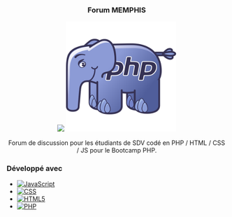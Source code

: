 <a id="readme-top"></a>

<!-- PROJECT LOGO -->
<br />
<div align="center">
  

<h3 align="center">Forum MEMPHIS</h3>
<img src="public/img/mephisForum2_no_background.png width="50%">
<img src="public/img/elePHPant.png" alt="PHP Elephant" width="50%">
  <p align="center">
    Forum de discussion pour les étudiants de SDV codé en PHP / HTML / CSS / JS pour le Bootcamp PHP.
    <br />
  </p>
</div>

### Développé avec

- [![JavaScript][JavaScript.js]][JavaScript-url]
- [![CSS][CSS.js]][CSS-url]
- [![HTML5][HTML5.js]][HTML5-url]
- [![PHP][PHP.js]][PHP-url]

<!-- MARKDOWN LINKS & IMAGES -->
<!-- https://www.markdownguide.org/basic-syntax/#reference-style-links -->


[JavaScript.js]: https://img.shields.io/badge/JavaScript-F7DF1E?style=for-the-badge&logo=javascript&logoColor=black
[JavaScript-url]: https://developer.mozilla.org/en-US/docs/Web/JavaScript
[CSS.js]: https://img.shields.io/badge/CSS-1572B6?style=for-the-badge&logo=css3&logoColor=white
[CSS-url]: https://developer.mozilla.org/en-US/docs/Web/CSS
[HTML5.js]: https://img.shields.io/badge/HTML5-E34F26?style=for-the-badge&logo=html5&logoColor=white
[HTML5-url]: https://developer.mozilla.org/en-US/docs/Web/Guide/HTML/HTML5
[PHP.js]: https://img.shields.io/badge/PHP-777BB4?style=for-the-badge&logo=php&logoColor=white
[PHP-url]: https://www.php.net/
